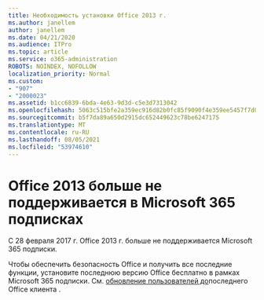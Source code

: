 ```yaml
---
title: Необходимость установки Office 2013 г.
ms.author: janellem
author: janellem
ms.date: 04/21/2020
ms.audience: ITPro
ms.topic: article
ms.service: o365-administration
ROBOTS: NOINDEX, NOFOLLOW
localization_priority: Normal
ms.custom:
- "907"
- "2000023"
ms.assetid: b1cc6839-6bda-4e63-9d3d-c5e3d7313042
ms.openlocfilehash: 5063c515bfe2a359ec916d82b0fc85f9090f4e359ee5457f7d007693b71f7a06
ms.sourcegitcommit: b5f7da89a650d2915dc652449623c78be6247175
ms.translationtype: MT
ms.contentlocale: ru-RU
ms.lasthandoff: 08/05/2021
ms.locfileid: "53974610"
---
```

# <a name="office-2013-is-no-longer-supported-in-microsoft-365-subscriptions"></a>Office 2013 больше не поддерживается в Microsoft 365 подписках

С 28 февраля 2017 г. Office 2013 г. больше не поддерживается Microsoft 365 подписки.
  
Чтобы обеспечить безопасность Office и получить все последние функции, установите последнюю версию Office бесплатно в рамках Microsoft 365 подписки. См. [обновление пользователей до](https://docs.microsoft.com/microsoft-365/admin/setup/upgrade-users-to-latest-office-client)последнего Office клиента .
  